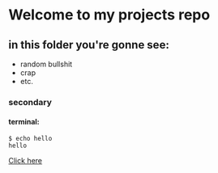 # Welcome to my projects repo

## in this folder you're gonne see:
- random bullshit
- crap
- etc.

### secondary
#### terminal:
````````````````````````````console
$ echo hello
hello
````````````````````````````
[Click here](https://scholar.google.com/)